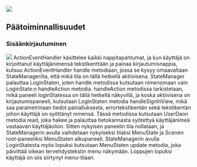 ![](https://github.com/LauriTahvanainen/ot-harjoitustyo/blob/master/ManVsMachine/dokumentaatio/kuvat/luokkakaavio.png)
## Päätoiminnallisuudet
### Sisäänkirjautuminen
![](https://github.com/LauriTahvanainen/ot-harjoitustyo/blob/master/ManVsMachine/dokumentaatio/kuvat/Onnistunut%20sis%C3%A4%C3%A4nkirjautuminen.png)
ActionEventHandler käsittelee kaikki nappitapahtumat, ja kun käyttäjä on kirjoittanut käyttäjänimensä tekstikenttään ja painaa kirjautumisnappia, kutsuu ActionEventHandler handle metodiaan, jossa se kysyy omaavaltaan StateManagerilta, että mikä tila on tällä hetkellä aktiivisena. StateManager palauttaa LoginStaten, joten handle metodissa kutsutaan nimenomaan vain LoginState:n handleAction metodia. handleAction metodissa tarkistetaan, mikä paneeli loginStatessa on tällä hetkellä näkyvillä, ja koska aktiivisena on kirjautumispaneeli, kutsutaan LoginStaten metodia handleSignInView, mikä saa parametrinaan tiedot painalluksesta, errortekstikentän sekä tekstikentän johon käyttäjä on syöttänyt nimensä. Tässä metodissa kutsutaan UserDaon metodia read, joka hakee ja palauttaa tietokannasta syötettyä käyttäjänimeä vastaavan käyttäjäolion. Sitten nykyisen paneelin tila nollataan, ja StateManagerin avulla vaihdetaan nykyiseksi tilaksi MenuState ja Scenen root-paneeliksi MenuStaten alkupaneeli. StateManagerin avulla LoginStatesta myös lopuksi kutsutaan MenuStaten update metodia, joka päivittää oikean tervehdystekstin menu näkymään. Loppujen lopuksi käyttäjä on siis siirtynyt menu-tilaan.
